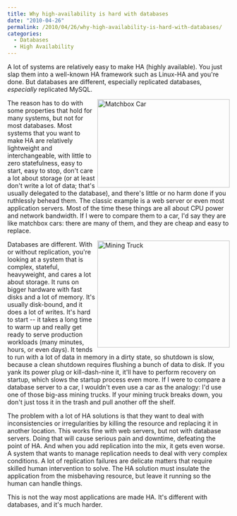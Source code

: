```yaml
---
title: Why high-availability is hard with databases
date: "2010-04-26"
permalink: /2010/04/26/why-high-availability-is-hard-with-databases/
categories:
  - Databases
  - High Availability
---
```

A lot of systems are relatively easy to make HA (highly available). You just slap them into a well-known HA framework such as Linux-HA and you're done. But databases are different, especially replicated databases, *especially* replicated MySQL.

<img src="http://www.xaprb.com/blog/wp-content/uploads/2010/04/matchbox_car-300x200.jpg" alt="Matchbox Car" title="Matchbox Car" width="300" height="200" class="alignnone size-medium wp-image-1779" style="float:right" />The reason has to do with some properties that hold for many systems, but not for most databases. Most systems that you want to make HA are relatively lightweight and interchangeable, with little to zero statefulness, easy to start, easy to stop, don't care a lot about storage (or at least don't write a lot of data; that's usually delegated to the database), and there's little or no harm done if you ruthlessly behead them. The classic example is a web server or even most application servers. Most of the time these things are all about CPU power and network bandwidth. If I were to compare them to a car, I'd say they are like matchbox cars: there are many of them, and they are cheap and easy to replace.

<img style="float:right" src="http://www.xaprb.com/blog/wp-content/uploads/2010/04/mining-truck-300x242.jpg" alt="Mining Truck" title="Mining Truck" width="300" height="242" class="alignnone size-medium wp-image-1783" />Databases are different. With or without replication, you're looking at a system that is complex, stateful, heavyweight, and cares a lot about storage. It runs on bigger hardware with fast disks and a lot of memory. It's usually disk-bound, and it does a lot of writes. It's hard to start -- it takes a long time to warm up and really get ready to serve production workloads (many minutes, hours, or even days). It tends to run with a lot of data in memory in a dirty state, so shutdown is slow, because a clean shutdown requires flushing a bunch of data to disk. If you yank its power plug or kill-dash-nine it, it'll have to perform recovery on startup, which slows the startup process even more. If I were to compare a database server to a car, I wouldn't even use a car as the analogy: I'd use one of those big-ass mining trucks. If your mining truck breaks down, you don't just toss it in the trash and pull another off the shelf.

The problem with a lot of HA solutions is that they want to deal with inconsistencies or irregularities by killing the resource and replacing it in another location. This works fine with web servers, but not with database servers. Doing that will cause serious pain and downtime, defeating the point of HA. And when you add replication into the mix, it gets even worse. A system that wants to manage replication needs to deal with very complex conditions. A lot of replication failures are delicate matters that require skilled human intervention to solve. The HA solution must insulate the application from the misbehaving resource, but leave it running so the human can handle things.

This is not the way most applications are made HA. It's different with databases, and it's much harder.
